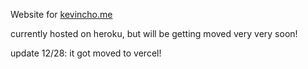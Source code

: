 Website for [kevincho.me](kevincho.me)

currently hosted on heroku, but will be getting moved very very soon!

update 12/28: it got moved to vercel! 
